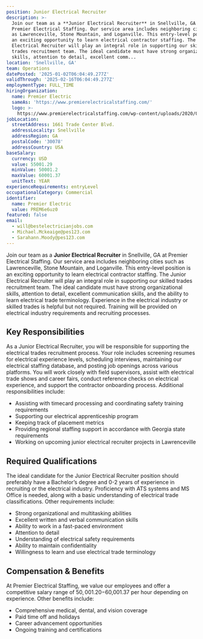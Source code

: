```yaml
---
position: Junior Electrical Recruiter
description: >-
  Join our team as a **Junior Electrical Recruiter** in Snellville, GA at
  Premier Electrical Staffing. Our service area includes neighboring cities such
  as Lawrenceville, Stone Mountain, and Loganville. This entry-level position is
  an exciting opportunity to learn electrical contractor staffing. The Junior
  Electrical Recruiter will play an integral role in supporting our skilled
  trades recruitment team. The ideal candidate must have strong organizational
  skills, attention to detail, excellent comm...
location: 'Snellville, GA'
team: Operations
datePosted: '2025-01-02T06:04:49.277Z'
validThrough: '2025-02-16T06:04:49.277Z'
employmentType: FULL_TIME
hiringOrganization:
  name: Premier Electric
  sameAs: 'https://www.premierelectricalstaffing.com/'
  logo: >-
    https://www.premierelectricalstaffing.com/wp-content/uploads/2020/05/Premier-Electrical-Staffing-logo.png
jobLocation:
  streetAddress: 1661 Trade Center Blvd.
  addressLocality: Snellville
  addressRegion: GA
  postalCode: '30078'
  addressCountry: USA
baseSalary:
  currency: USD
  value: 55001.29
  minValue: 50001.2
  maxValue: 60001.37
  unitText: YEAR
experienceRequirements: entryLevel
occupationalCategory: Commercial
identifier:
  name: Premier Electric
  value: PREM6e6uz0
featured: false
email:
  - will@bestelectricianjobs.com
  - Michael.Mckeaige@pes123.com
  - Sarahann.Moody@pes123.com
---
```




Join our team as a **Junior Electrical Recruiter** in Snellville, GA at Premier Electrical Staffing. Our service area includes neighboring cities such as Lawrenceville, Stone Mountain, and Loganville. This entry-level position is an exciting opportunity to learn electrical contractor staffing. The Junior Electrical Recruiter will play an integral role in supporting our skilled trades recruitment team. The ideal candidate must have strong organizational skills, attention to detail, excellent communication skills, and the ability to learn electrical trade terminology. Experience in the electrical industry or skilled trades is helpful but not required. Training will be provided on electrical industry requirements and recruiting processes.

## Key Responsibilities
As a Junior Electrical Recruiter, you will be responsible for supporting the electrical trades recruitment process. Your role includes screening resumes for electrical experience levels, scheduling interviews, maintaining our electrical staffing database, and posting job openings across various platforms. You will work closely with field supervisors, assist with electrical trade shows and career fairs, conduct reference checks on electrical experience, and support the contractor onboarding process. Additional responsibilities include:

- Assisting with timecard processing and coordinating safety training requirements
- Supporting our electrical apprenticeship program
- Keeping track of placement metrics
- Providing regional staffing support in accordance with Georgia state requirements
- Working on upcoming junior electrical recruiter projects in Lawrenceville

## Required Qualifications
The ideal candidate for the Junior Electrical Recruiter position should preferably have a Bachelor’s degree and 0-2 years of experience in recruiting or the electrical industry. Proficiency with ATS systems and MS Office is needed, along with a basic understanding of electrical trade classifications. Other requirements include:

- Strong organizational and multitasking abilities
- Excellent written and verbal communication skills
- Ability to work in a fast-paced environment
- Attention to detail
- Understanding of electrical safety requirements
- Ability to maintain confidentiality
- Willingness to learn and use electrical trade terminology

## Compensation & Benefits
At Premier Electrical Staffing, we value our employees and offer a competitive salary range of $50,001.20-$60,001.37 per hour depending on experience. Other benefits include:

- Comprehensive medical, dental, and vision coverage
- Paid time off and holidays
- Career advancement opportunities
- Ongoing training and certifications